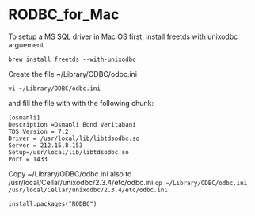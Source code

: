 # RODBC_for_Mac

To setup a MS SQL driver in Mac OS first, install freetds with unixodbc arguement

`brew install freetds --with-unixodbc`

Create the file ~/Library/ODBC/odbc.ini 

`vi ~/Library/ODBC/odbc.ini`

and fill the file with with the following chunk: 
~~~~
[osmanli]
Description =Osmanli Bond Veritabani
TDS_Version = 7.2
Driver = /usr/local/lib/libtdsodbc.so
Server = 212.15.8.153
Setup=/usr/local/lib/libtdsodbc.so
Port = 1433
~~~~
Copy ~/Library/ODBC/odbc.ini also to /usr/local/Cellar/unixodbc/2.3.4/etc/odbc.ini
`cp ~/Library/ODBC/odbc.ini /usr/local/Cellar/unixodbc/2.3.4/etc/odbc.ini`

`install.packages("RODBC")`

